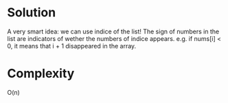 # Solution

A very smart idea: we can use indice of the list! The sign of numbers in the list are indicators of wether the numbers of indice appears.
e.g. if nums[i] < 0, it means that i + 1 disappeared in the array.

# Complexity

O(n)
